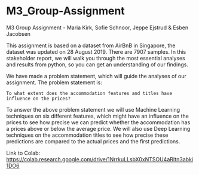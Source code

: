 # M3_Group-Assignment
M3 Group Assignment - Maria Kirk, Sofie Schnoor, Jeppe Ejstrud &amp; Esben Jacobsen

This assignment is based on a dataset from AirBnB in Singapore, the dataset was updated on 28 August 2019. There are 7907 samples. In this stakeholder report, we will walk you through the most essential analyses and results from python, so you can get an understanding of our findings.
 
We have made a problem statement, which will guide the analyses of our assignment. The problem statement is:
 
    To what extent does the accommodation features and titles have influence on the prices?
 
To answer the above problem statement we will use Machine Learning techniques on six different features, which might have an influence on the prices to see how precise we can predict whether the accommodation has a prices above or below the average price. We will also use Deep Learning techniques on the accommodation titles to see how precise these predictions are compared to the actual prices and the first predictions. 


Link to Colab: https://colab.research.google.com/drive/1NrrkuLLsbX0xNTSOU4aRItn3abki1DO6 
